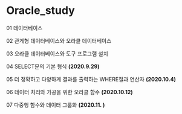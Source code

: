 # Oracle_study

01 데이터베이스

02 관게형 데이터베이스와 오라클 데이터베이스

03 오라클 데이터베이스와 도구 프로그램 설치

04 SELECT문의 기본 형식 **(2020.9.29)**

05 더 정확하고 다양하게 결과를 출력하는 WHERE절과 연산자  **(2020.10.4)**

06 데이터 처리와 가공을 위한 오라클 함수 **(2020.10.12)**

07 다중행 함수와 데이터 그룹화 **(2020.11. )**


